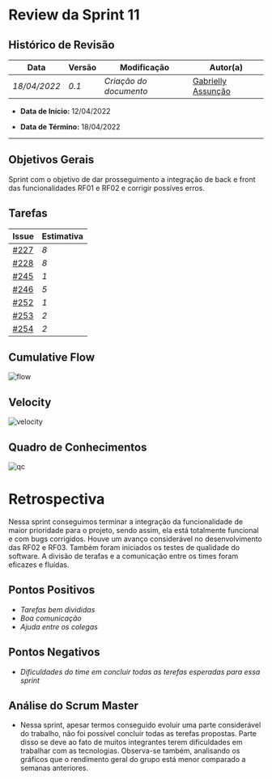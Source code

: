 # Review da Sprint 11

## Histórico de Revisão
| Data | Versão | Modificação | Autor(a) |
| --- | --- | --- | --- |
| _18/04/2022_ | _0.1_ | _Criação do documento_ | [Gabrielly Assunção](https://github.com/GabriellyAssuncao) |

- **Data de Início:** 12/04/2022

- **Data de Término:** 18/04/2022

---

## Objetivos Gerais
Sprint com o objetivo de dar prosseguimento a integração de back e front das funcionalidades RF01 e RF02 e corrigir possíves erros.

## Tarefas
|**Issue** | **Estimativa** |
| --- | --- |
| [#227](https://github.com/fga-eps-mds/2021.2-Sigaa-Plus/issues/227) |  _8_ |
| [#228](https://github.com/fga-eps-mds/2021.2-Sigaa-Plus/issues/228) |  _8_ |
| [#245](https://github.com/fga-eps-mds/2021.2-Sigaa-Plus/issues/245)|  _1_ |
| [#246](https://github.com/fga-eps-mds/2021.2-Sigaa-Plus/issues/246) | _5_ |
| [#252](https://github.com/fga-eps-mds/2021.2-Sigaa-Plus/issues/252)|  _1_ |
| [#253](https://github.com/fga-eps-mds/2021.2-Sigaa-Plus/issues/253) |  _2_ |
| [#254](https://github.com/fga-eps-mds/2021.2-Sigaa-Plus/issues/254)|  _2_ |


## Cumulative Flow

![flow](https://user-images.githubusercontent.com/86726332/163997680-257ad6b0-2301-4579-a221-b9b1d7393d89.jpg)

## Velocity
![velocity](https://user-images.githubusercontent.com/86726332/163997603-ba93ccd6-3ffa-4323-9cc6-89a470173498.jpg)

## Quadro de Conhecimentos
![qc](https://user-images.githubusercontent.com/86726332/160493676-c94c58b8-e360-4a1b-8ea1-53d39902f5c3.jpg)


# Retrospectiva

Nessa sprint conseguimos terminar a integração da funcionalidade de maior prioridade para o projeto, sendo assim, ela está totalmente funcional e com bugs corrigidos. Houve um avanço considerável no desenvolvimento das RF02 e RF03. Também foram iniciados os testes de qualidade do software. A divisão de terafas e a comunicação entre os times foram eficazes e fluídas.

## Pontos Positivos
- _Tarefas bem divididas_
- _Boa comunicação_ 
- _Ajuda entre os colegas_ 

## Pontos Negativos
- _Dificuldades do time em concluir todas as terefas esperadas para essa sprint_

## Análise do Scrum Master

- Nessa sprint, apesar termos conseguido evoluir uma parte considerável do trabalho, não foi possível concluír todas as terefas propostas. Parte disso se deve ao fato de muitos integrantes terem dificuldades em trabalhar com as tecnologias. Observa-se também, analisando os gráficos que o rendimento geral do grupo está menor comparado a semanas anteriores. 